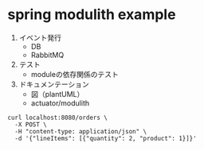 # spring modulith example

1. イベント発行
    - DB
    - RabbitMQ
2. テスト
    - moduleの依存関係のテスト
3. ドキュメンテーション
   - 図（plantUML）
   - actuator/modulith

```shell
curl localhost:8080/orders \
  -X POST \
  -H "content-type: application/json" \
  -d '{"lineItems": [{"quantity": 2, "product": 1}]}'
```
